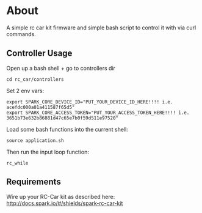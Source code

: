 About
=====

A simple rc car kit firmware and simple bash script to control it with via curl commands.

Controller Usage
----------------

Open up a bash shell + go to controllers dir

    cd rc_car/controllers

Set 2 env vars:

    export SPARK_CORE_DEVICE_ID="PUT_YOUR_DEVICE_ID_HERE!!!! i.e. acefdc000a01a411587f65d5"
    export SPARK_CORE_ACCESS_TOKEN="PUT_YOUR_ACCESS_TOKEN_HERE!!!! i.e. 3651b73e632b86881d47c65e7b0f59d511e97520"

Load some bash functions into the current shell:

    source application.sh

Then run the input loop function:

    rc_while

Requirements
------------

Wire up your RC-Car kit as described here: http://docs.spark.io/#/shields/spark-rc-car-kit
